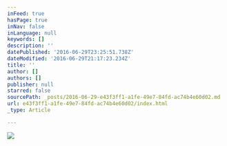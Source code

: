 ```yaml
---
inFeed: true
hasPage: true
inNav: false
inLanguage: null
keywords: []
description: ''
datePublished: '2016-06-29T23:25:51.738Z'
dateModified: '2016-06-29T21:17:23.234Z'
title: ''
author: []
authors: []
publisher: null
starred: false
sourcePath: _posts/2016-06-29-e43f3ff1-a1fe-49e7-84fd-ac74b4e60d02.md
url: e43f3ff1-a1fe-49e7-84fd-ac74b4e60d02/index.html
_type: Article

---
```

![](https://the-grid-user-content.s3-us-west-2.amazonaws.com/5b25d76a-d057-442f-8b4a-a18dcf2165a3.jpg)